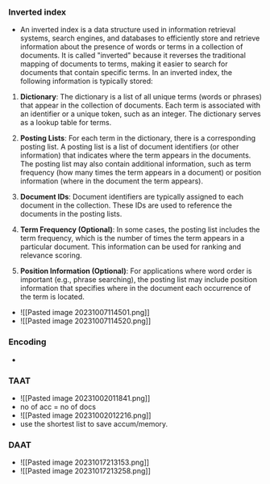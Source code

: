 ### Inverted index
- An inverted index is a data structure used in information retrieval systems, search engines, and databases to efficiently store and retrieve information about the presence of words or terms in a collection of documents. It is called "inverted" because it reverses the traditional mapping of documents to terms, making it easier to search for documents that contain specific terms. In an inverted index, the following information is typically stored:

1. **Dictionary**: The dictionary is a list of all unique terms (words or phrases) that appear in the collection of documents. Each term is associated with an identifier or a unique token, such as an integer. The dictionary serves as a lookup table for terms.
    
2. **Posting Lists**: For each term in the dictionary, there is a corresponding posting list. A posting list is a list of document identifiers (or other information) that indicates where the term appears in the documents. The posting list may also contain additional information, such as term frequency (how many times the term appears in a document) or position information (where in the document the term appears).
    
3. **Document IDs**: Document identifiers are typically assigned to each document in the collection. These IDs are used to reference the documents in the posting lists.
    
4. **Term Frequency (Optional)**: In some cases, the posting list includes the term frequency, which is the number of times the term appears in a particular document. This information can be used for ranking and relevance scoring.
    
5. **Position Information (Optional)**: For applications where word order is important (e.g., phrase searching), the posting list may include position information that specifies where in the document each occurrence of the term is located.
- ![[Pasted image 20231007114501.png]]
- ![[Pasted image 20231007114520.png]]

### Encoding
- 
### TAAT
- ![[Pasted image 20231002011841.png]]
- no of acc = no of docs
- ![[Pasted image 20231002012216.png]]
- use the shortest list to save accum/memory. 

### DAAT
- ![[Pasted image 20231017213153.png]]
- ![[Pasted image 20231017213258.png]]